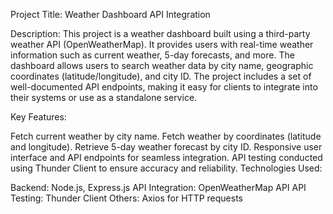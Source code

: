 Project Title: Weather Dashboard API Integration

Description: This project is a weather dashboard built using a third-party weather API (OpenWeatherMap). It provides users with real-time weather information such as current weather, 5-day forecasts, and more. The dashboard allows users to search weather data by city name, geographic coordinates (latitude/longitude), and city ID. The project includes a set of well-documented API endpoints, making it easy for clients to integrate into their systems or use as a standalone service.

Key Features:

Fetch current weather by city name.
Fetch weather by coordinates (latitude and longitude).
Retrieve 5-day weather forecast by city ID.
Responsive user interface and API endpoints for seamless integration.
API testing conducted using Thunder Client to ensure accuracy and reliability.
Technologies Used:

Backend: Node.js, Express.js
API Integration: OpenWeatherMap API
API Testing: Thunder Client
Others: Axios for HTTP requests
